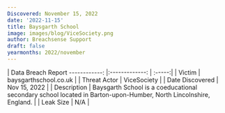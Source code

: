 ```yaml
---
Discovered: November 15, 2022
date: '2022-11-15'
title: Baysgarth School
image: images/blog/ViceSociety.png
author: Breachsense Support
draft: false
yearmonths: 2022/november
---
```



| Data Breach Report
------------:     |:-------------:    | :-----:|
| Victim      | baysgarthschool.co.uk      | 
| Threat Actor      | ViceSociety      | 
| Date Discovered      | Nov 15, 2022      | 
| Description      | Baysgarth School is a coeducational secondary school located in Barton-upon-Humber, North Lincolnshire, England.      | 
| Leak Size      | N/A      | 

